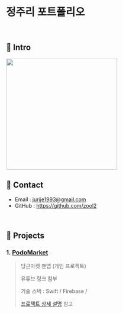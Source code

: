 # 정주리 포트폴리오

</br>

## 📌 Intro

<img src="https://user-images.githubusercontent.com/52398346/131293181-05ee50a7-36c1-423f-b241-c9c397b3b54d.png" width="300">


</br>

## 📌 Contact

- Email : jurije1993@gmail.com
- GitHub : https://github.com/zool2

</br>

## 📌 Projects

### 1. [PodoMarket](https://github.com/zool2/PodoMarket)

> 당근마켓 팬앱 (개인 프로젝트)
> 
> 유튜브 링크 첨부
> 
> 기술 스택 : 
> Swift / Firebase / 
> 
> [프로젝트 상세 설명](https://github.com/zool2/PodoMarket) 참고
